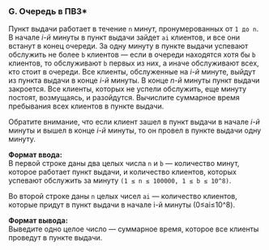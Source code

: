 ### G. Очередь в ПВЗ*

Пункт выдачи работает в течение `n` минут, пронумерованных от `1 до n`. 
В начале _i-й_ минуты в пункт выдачи зайдет `ai` клиентов, и все они встанут в конец очереди. 
За одну минуту в пункте выдачи успевают обслужить не более `b` клиентов — если в очереди находятся хотя бы `b` клиентов, то обслуживают `b` первых из них, а иначе обслуживают всех, кто стоит в очереди. 
Все клиенты, обслуженные на _i-й_ минуте, выйдут из пункта выдачи в конце _i-й_ минуты. 
В конце _n-й_ минуты пункт выдачи закроется. Все клиенты, которых не успели обслужить, еще минуту постоят, возмущаясь, и разойдутся. 
Вычислите суммарное время пребывания всех клиентов в пункте выдачи.

Обратите внимание, что если клиент зашел в пункт выдачи в начале _i-й_ минуты и вышел в конце _i-й_ минуты, то он провел в пункте выдачи одну минуту.

**Формат ввода:**<br>
В первой строке даны два целых числа `n` и `b` — количество минут, которое работает пункт выдачи, и количество клиентов, которых успевают обслужить за минуту `(1 ≤ n ≤ 100000, 1 ≤ b ≤ 10^8)`.

Во второй строке даны `n` целых чисел `ai` — количество клиентов, которые придут в пункт выдачи в начале i-й минуты (0≤ai≤10^8).

**Формат вывода:**<br>
Выведите одно целое число — суммарное время, которое все клиенты проведут в пункте выдачи.